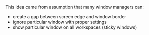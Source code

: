 This idea came from assumption that many window managers
can:

* create a gap between screen edge and window border
* ignore particular window with proper settings
* show particular window on all workspaces (sticky windows)


